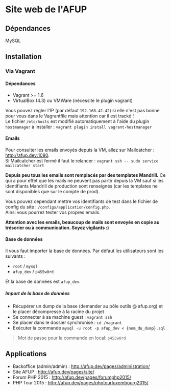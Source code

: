 # Site web de l'AFUP


## Dépendances

MySQL

## Installation


### Via Vagrant

#### Dépendances

* Vagrant >= 1.6
* VirtualBox (4.3) ou VMWare (nécessite le plugin vagrant)

Vous pouvez régler l'IP (par défaut `192.168.42.42`) si elle n'est pas bonne pour vous dans le Vagrantfile mais attention car il est tracké !  
Le fichier `/etc/hosts` est modifié automatiquement à l'aide du plugin `hostmanager` à installer : `vagrant plugin install vagrant-hostmanager`

#### Emails

Pour consulter les emails envoyés depuis la VM, allez sur Mailcatcher : <http://afup.dev:1080>.  
Si Mailcatcher est fermé il faut le relancer : `vagrant ssh -- sudo service mailcatcher start`

**Depuis peu tous les emails sont remplacés par des templates Mandrill.** Ce qui a pour effet que les mails ne peuvent pas partir depuis la VM sauf si les identifiants Mandrill de production sont renseignés (car les templates ne sont disponibles que sur le compte de prod).

Vous pouvez cependant mettre vos identifiants de test dans le fichier de config du site : `/configs/application/config.php`.  
Ainsi vous pourrez tester vos propres emails.

**Attention avec les emails, beaucoup de mails sont envoyés en copie au trésorier ou à communication. Soyez vigilants :)**

#### Base de données

Il vous faut importer la base de données. Par défaut les utilisateurs sont les suivants :

* `root` / `mysql`
* `afup_dev` / `p455w0rd`

Et la base de données est `afup_dev`.

##### Import de la base de données

* Récupérer un dump de la base (demander au pôle outils @ afup.org) et le placer décompressé à la racine du projet
* Se connecter à sa machine guest : `vagrant ssh`
* Se placer dans le dossier synchronisé : `cd /vagrant`
* Exécuter la commande `mysql -u root -p afup_dev < {nom_du_dump}.sql`

> Mot de passe pour la commande en local: `p455w0rd`

## Applications

* Backoffice (admin/admin) : <http://afup.dev/pages/administration/>
* Site AFUP : <http://afup.dev/pages/site/>
* Forum PHP 2015 : <http://afup.dev/pages/forumphp2015/>
* PHP Tour 2015 : <http://afup.dev/pages/phptourluxembourg2015/>
